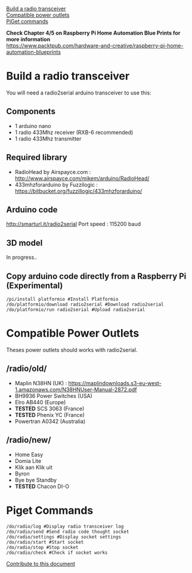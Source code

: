 
<a href="#arduino">Build a radio transceiver</a>   
<a href="#poweroutlets">Compatible power outlets</a>   
<a href="#piget">PiGet commands</a>   

**Check Chapter 4/5 on Raspberry Pi Home Automation Blue Prints for more information**   
https://www.packtpub.com/hardware-and-creative/raspberry-pi-home-automation-blueprints

# <a name="arduino"></a>Build a radio transceiver
You will need a radio2serial arduino transceiver to use this:

## Components
* 1 arduino nano
* 1 radio 433Mhz receiver (RXB-6 recommended)
* 1 radio 433Mhz transmitter

## Required library
* RadioHead by Airspayce.com : http://www.airspayce.com/mikem/arduino/RadioHead/
* 433mhzforarduino by Fuzzilogic : https://bitbucket.org/fuzzillogic/433mhzforarduino/

## Arduino code

http://smarturl.it/radio2serial
Port speed : 115200 baud

## 3D model
In progress..

## Copy arduino code directly from a Raspberry Pi (Experimental)
````
/pi/install platformio #Install Platformio
/do/platformio/download radio2serial #Download radio2serial
/do/platformio/run radio2serial #Upload radio2serial
````

# <a name="poweroutlets"></a>Compatible Power Outlets
Theses power outlets should works with radio2serial.

## /radio/old/

* Maplin N38HN (UK) :
https://maplindownloads.s3-eu-west-1.amazonaws.com/N38HNUser-Manual-2872.pdf
* BH9936 Power Switches (USA)
* Elro AB440 (Europe)
* **TESTED** SCS 3063 (France)
* **TESTED** Phenix YC (France)
* Powertran A0342 (Australia)

## /radio/new/

* Home Easy
* Domia Lite
* Klik aan Klik uit
* Byron
* Bye bye Standby
* **TESTED** Chacon DI-O

# <a name="piget"></a>Piget Commands
````
/do/radio/log #Display radio transceiver log
/do/radio/send #Send radio code thought socket
/do/radio/settings #Display socket settings
/do/radio/start #Start socket
/do/radio/stop #Stop socket
/do/radio/check #Check if socket works
````

[Contribute to this document](https://github.com/madnerds/kana-radio/blob/master/help/help.md)
